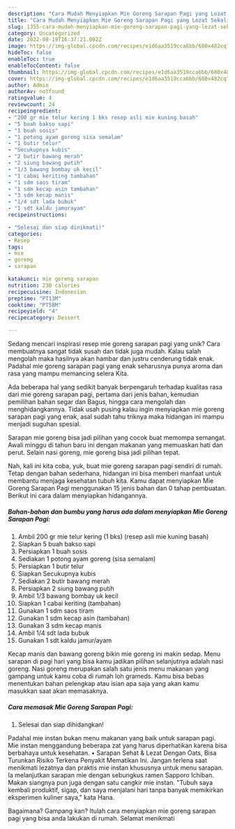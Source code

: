 ```yaml
---
description: "Cara Mudah Menyiapkan Mie Goreng Sarapan Pagi yang Lezat Sekali"
title: "Cara Mudah Menyiapkan Mie Goreng Sarapan Pagi yang Lezat Sekali"
slug: 1355-cara-mudah-menyiapkan-mie-goreng-sarapan-pagi-yang-lezat-sekali
category: Uncategorized
date: 2022-08-19T16:37:21.082Z
image: https://img-global.cpcdn.com/recipes/e1d6aa3519cca6bb/680x482cq70/mie-goreng-sarapan-pagi-foto-resep-utama.jpg
hideToc: false
enableToc: true
enableTocContent: false
thumbnail: https://img-global.cpcdn.com/recipes/e1d6aa3519cca6bb/680x482cq70/mie-goreng-sarapan-pagi-foto-resep-utama.jpg
cover: https://img-global.cpcdn.com/recipes/e1d6aa3519cca6bb/680x482cq70/mie-goreng-sarapan-pagi-foto-resep-utama.jpg
author: Admin
authorAv: notfound
ratingvalue: 4
reviewcount: 24
recipeingredient:
- "200 gr mie telur kering 1 bks resep asli mie kuning basah"
- "5 buah bakso sapi"
- "1 buah sosis"
- "1 potong ayam goreng sisa semalam"
- "1 butir telur"
- "Secukupnya kubis"
- "2 butir bawang merah"
- "2 siung bawang putih"
- "1/3 bawang bombay uk kecil"
- "1 cabai keriting tambahan"
- "1 sdm saos tiram"
- "1 sdm kecap asin tambahan"
- "3 sdm kecap manis"
- "1/4 sdt lada bubuk"
- "1 sdt kaldu jamurayam"
recipeinstructions:

- "Selesai dan siap dinikmati!"
categories:
- Resep
tags:
- mie
- goreng
- sarapan

katakunci: mie goreng sarapan 
nutrition: 230 calories
recipecuisine: Indonesian
preptime: "PT13M"
cooktime: "PT58M"
recipeyield: "4"
recipecategory: Dessert

---
```





Sedang mencari inspirasi resep mie goreng sarapan pagi yang unik? Cara membuatnya sangat tidak susah dan tidak juga mudah. Kalau salah mengolah maka hasilnya akan hambar dan justru cenderung tidak enak. Padahal mie goreng sarapan pagi yang enak seharusnya punya aroma dan rasa yang mampu memancing selera Kita.





Ada beberapa hal yang sedikit banyak berpengaruh terhadap kualitas rasa dari mie goreng sarapan pagi, pertama dari jenis bahan, kemudian pemilihan bahan segar dan Bagus, hingga cara mengolah dan menghidangkannya. Tidak usah pusing kalau ingin menyiapkan mie goreng sarapan pagi yang enak,      asal sudah tahu triknya maka hidangan ini mampu menjadi suguhan spesial.














Sarapan mie goreng bisa jadi pilihan yang cocok buat memompa semangat. Awali minggu di tahun baru ini dengan makanan yang memuaskan hati dan perut. Selain nasi goreng, mie goreng bisa jadi pilihan tepat.






Nah, kali ini kita coba, yuk, buat mie goreng sarapan pagi sendiri di rumah. Tetap dengan bahan sederhana, hidangan ini bisa memberi manfaat untuk membantu menjaga kesehatan tubuh kita. Kamu dapat menyiapkan Mie Goreng Sarapan Pagi menggunakan 15 jenis bahan dan 0 tahap pembuatan. Berikut ini cara dalam menyiapkan hidangannya.

<!--inarticleads1-->

##### Bahan-bahan dan bumbu yang harus ada dalam menyiapkan Mie Goreng Sarapan Pagi:

1. Ambil 200 gr mie telur kering (1 bks) (resep asli mie kuning basah)
1. Siapkan 5 buah bakso sapi
1. Persiapkan 1 buah sosis
1. Sediakan 1 potong ayam goreng (sisa semalam)
1. Persiapkan 1 butir telur
1. Siapkan Secukupnya kubis
1. Sediakan 2 butir bawang merah
1. Persiapkan 2 siung bawang putih
1. Ambil 1/3 bawang bombay uk kecil
1. Siapkan 1 cabai keriting (tambahan)
1. Gunakan 1 sdm saos tiram
1. Gunakan 1 sdm kecap asin (tambahan)
1. Gunakan 3 sdm kecap manis
1. Ambil 1/4 sdt lada bubuk
1. Gunakan 1 sdt kaldu jamur/ayam


Kecap manis dan bawang goreng bikin mie goreng ini makin sedap. Menu sarapan di pagi hari yang bisa kamu jadikan pilihan selanjutnya adalah nasi goreng. Nasi goreng merupakan salah satu jenis menu makanan yang gampang untuk kamu coba di rumah loh grameds. Kamu bisa bebas menentukan bahan pelengkap atau isian apa saja yang akan kamu masukkan saat akan memasaknya. 

<!--inarticleads2-->

##### Cara memasak Mie Goreng Sarapan Pagi:


1. Selesai dan siap dihidangkan!

Padahal mie instan bukan menu makanan yang baik untuk sarapan pagi. Mie instan menggandung beberapa zat yang harus diperhatikan karena bisa berbahaya untuk kesehatan. • Sarapan Sehat &amp; Lezat Dengan Oats, Bisa Turunkan Risiko Terkena Penyakit Mematikan Ini. Jangan terlena saat menikmati lezatnya dan praktis mie instan khususnya untuk menu sarapan. Ia melanjutkan sarapan mie dengan sebungkus ramen Sapporo Ichiban. Makan siangnya pun juga dengan satu cangkir mie instan. &#34;Tubuh saya kembali produktif, sigap, dan saya menjalani hari tanpa banyak memikirkan eksperimen kuliner saya,&#34; kata Hana. 

Bagaimana? Gampang kan? Itulah cara menyiapkan mie goreng sarapan pagi yang bisa anda lakukan di rumah. Selamat menikmati
